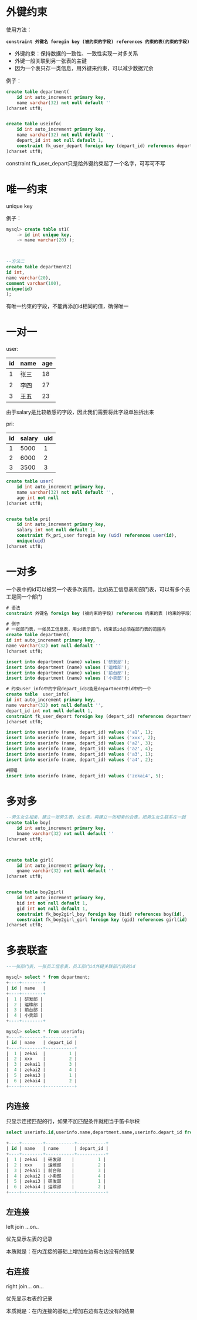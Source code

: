 # 外键约束

使用方法：

**`constraint 外键名 foregin key (被约束的字段) references 约束的表(约束的字段)`**

- 外键约束：保持数据的一致性、一致性实现一对多关系
- 外键一般关联到另一张表的主键
- 因为一个表只存一类信息，用外键来约束，可以减少数据冗余

例子：

```sql
create table department(
    id int auto_increment primary key,
    name varchar(32) not null default ''
)charset utf8;


create table useinfo(
    id int auto_increment primary key,
    name varchar(32) not null default '',
    depart_id int not null default 1,
    constraint fk_user_depart foreign key (depart_id) references department(id)
)charset utf8;
```

constraint fk_user_depart只是给外键约束起了一个名字，可写可不写

# 唯一约束

unique key

例子：

```sql
mysql> create table st1(
    -> id int unique key,
    -> name varchar(20) );
    


--方法二    
create table department2(
id int,
name varchar(20),
comment varchar(100),
unique(id)
);
```

有唯一约束的字段，不能再添加id相同的值，确保唯一

# 一对一

user:

| id   | name | age  |
| ---- | ---- | ---- |
| 1    | 张三 | 18   |
| 2    | 李四 | 27   |
| 3    | 王五 | 23   |

由于salary是比较敏感的字段，因此我们需要将此字段单独拆出来

pri:

| id   | salary | uid  |
| ---- | ------ | ---- |
| 1    | 5000   | 1    |
| 2    | 6000   | 2    |
| 3    | 3500   | 3    |

```sql
create table user(
    id int auto_increment primary key,
    name varchar(32) not null default '',
    age int not null
)charset utf8;


create table pri(
    id int auto_increment primary key,
    salary int not null default 1,
    constraint fk_pri_user foregin key (uid) references user(id),
    unique(uid)
)charset utf8;
```

# 一对多

一个表中的id可以被另一个表多次调用，比如员工信息表和部门表，可以有多个员工是同一个部门

```sql
# 语法
constraint 外键名 foreign key (被约束的字段) references 约束的表 (约束的字段)

# 例子
# 一张部门表，一张员工信息表，用id表示部门，约束该id必须在部门表的范围内
create table department(
id int auto_increment primary key,
name varchar(32) not null default ''
)charset utf8;

insert into department (name) values ('研发部');
insert into department (name) values ('运维部');
insert into department (name) values ('前台部');
insert into department (name) values ('小卖部');

# 约束user_info中的字段depart_id只能是department中id中的一个
create table  user_info(
id int auto_increment primary key,
name varchar(32) not null default '',
depart_id int not null default 1,
constraint fk_user_depart foreign key (depart_id) references department (id)
)charset utf8;

insert into userinfo (name, depart_id) values ('a1', 1);
insert into userinfo (name, depart_id) values ('xxx', 2);
insert into userinfo (name, depart_id) values ('a2', 3);
insert into userinfo (name, depart_id) values ('a2', 4);
insert into userinfo (name, depart_id) values ('a3', 1);
insert into userinfo (name, depart_id) values ('a4', 2);

#报错
insert into userinfo (name, depart_id) values ('zekai4', 5);
```

# 多对多

```sql
--男生女生相亲，建立一张男生表，女生表，再建立一张相亲约会表，把男生女生联系在一起
create table boy(
    id int auto_increment primary key,
    bname varchar(32) not null default ''
)charset utf8;



create table girl(
    id int auto_increment primary key,
    gname varchar(32) not null default ''
)charset utf8;


create table boy2girl(
    id int auto_increment primary key,
    bid int not null default 1,
    gid int not null default 1,
    constraint fk_boy2girl_boy foreign key (bid) references boy(id),
    constraint fk_boy2girl_girl foreign key (gid) references girl(id)
)charset utf8;
```

# 多表联查

```sql
--一张部门表，一张员工信息表，员工部门id外键关联部门表的id

mysql> select * from department;
+----+--------+
| id | name   |
+----+--------+
|  1 | 研发部 |
|  2 | 运维部 |
|  3 | 前台部 |
|  4 | 小卖部 |
+----+--------+

mysql> select * from userinfo;
+----+--------+-----------+
| id | name   | depart_id |
+----+--------+-----------+
|  1 | zekai  |         1 |
|  2 | xxx    |         2 |
|  3 | zekai1 |         3 |
|  4 | zekai2 |         4 |
|  5 | zekai3 |         1 |
|  6 | zekai4 |         2 |
+----+--------+-----------+
```

## 内连接

只显示连接匹配的行，如果不加匹配条件就相当于笛卡尔积

```sql
select userinfo.id,userinfo.name,department.name,userinfo.depart_id from userinfo inner join department on userinfo.depart_id=department.id;

+----+--------+-----------+-----------+
| id | name   | name      | depart_id |
+----+--------+-----------+-----------+
|  1 | zekai  | 研发部    |         1 |
|  2 | xxx    | 运维部    |         2 |
|  3 | zekai1 | 前台部    |         3 |
|  4 | zekai2 | 小卖部    |         4 |
|  5 | zekai3 | 研发部    |         1 |
|  6 | zekai4 | 运维部    |         2 |
+----+--------+-----------+-----------+
```

## 左连接

left join ...on..

优先显示左表的记录

本质就是：在内连接的基础上增加左边有右边没有的结果

## 右连接

right join... on...

优先显示右表的记录

本质就是：在内连接的基础上增加右边有左边没有的结果